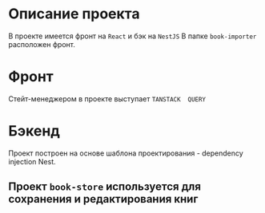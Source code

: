 # Описание проекта
В проекте имеется фронт на `React` и бэк на `NestJS`
В папке ``book-importer`` расположен фронт.

# Фронт
Стейт-менеджером в проекте выступает ``TANSTACK  QUERY``

# Бэкенд
Проект построен на основе шаблона проектирования - dependency injection Nest.

## Проект ``book-store`` используется для сохранения и редактирования книг

## 
